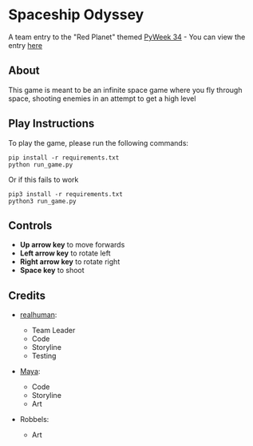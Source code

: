 # Spaceship Odyssey
A team entry to the "Red Planet" themed [PyWeek 34](https://pyweek.org/34/) - You can view the entry [here](https://pyweek.org/e/deploydev/)

## About
This game is meant to be an infinite space game where you fly through space, shooting enemies in an attempt to get a high level

## Play Instructions
To play the game, please run the following commands:
```
pip install -r requirements.txt
python run_game.py
```
Or if this fails to work
```
pip3 install -r requirements.txt
python3 run_game.py
```

## Controls
- **Up arrow key** to move forwards
- **Left arrow key** to rotate left
- **Right arrow key** to rotate right
- **Space key** to shoot

## Credits
- [realhuman](https://pyweek.org/u/realhuman/):
  - Team Leader
  - Code
  - Storyline
  - Testing

- [Maya](https://pyweek.org/u/mayahkg/):
  - Code
  - Storyline
  - Art

- Robbels:
  - Art